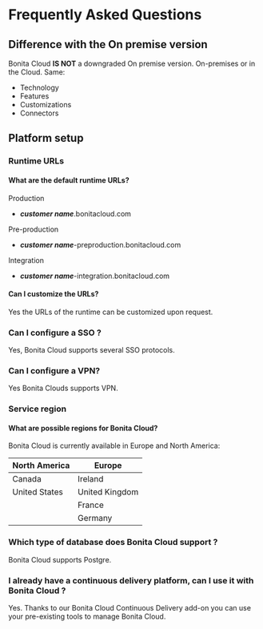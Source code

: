 # Frequently Asked Questions

## Difference with the On premise version
Bonita Cloud **IS NOT** a downgraded On premise version.
On-premises or in the Cloud. Same:
* Technology
* Features
* Customizations
* Connectors

## Platform setup
### Runtime URLs
#### What are the default runtime URLs?
Production
* ***customer name***.bonitacloud.com

Pre-production
* ***customer name***-preproduction.bonitacloud.com

Integration
* ***customer name***-integration.bonitacloud.com

#### Can I customize the URLs?
Yes the URLs of the runtime can be customized upon request.
### Can I configure a SSO ?
Yes, Bonita Cloud supports several SSO protocols. 
### Can I configure a VPN? 
Yes Bonita Clouds supports VPN.
### Service region
#### What are possible regions for Bonita Cloud?
Bonita Cloud is currently available in Europe and North America:

| North America | Europe         |
| ------------- | -------------- |
| Canada        | Ireland        |
| United States | United Kingdom |
|               | France         |
|               | Germany        |
<!-- #### Can I move my platform from one region to another?
List again + it is possible to move -->

### Which type of database does Bonita Cloud support ?
Bonita Cloud supports Postgre.


### I already have a continuous delivery platform, can I use it with Bonita Cloud ?
Yes. Thanks to our Bonita Cloud Continuous Delivery add-on you can use your pre-existing tools to manage Bonita Cloud.
<!-- ## Monitoring
### Who is monitoring Bonita Cloud ?

## Security
### How is Bonitasoft managing security for Bonita Cloud ? -->
